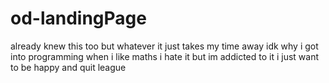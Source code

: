 # od-landingPage
already knew this too but whatever it just takes my time away idk why i got into programming when i like maths i hate it but im addicted to it i just want to be happy and quit league